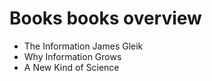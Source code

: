 # Books books overview

- The Information James Gleik
- Why Information Grows 
- A New Kind of Science

